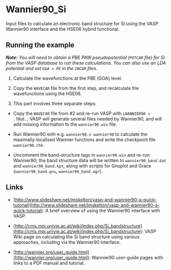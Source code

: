 Wannier90_Si
============

Input files to calculate an electronic band structure for Si using the VASP Wannier90 interface and the HSE06 hybrid functional.

Running the example
-------------------

<em>**Note:** You will need to obtain a PBE PAW pseudopotential (`POTCAR` file) for Si from the VASP database to run these calculations. You can also use an LDA potential and set `GGA = PE` in the `INCAR` files.</em>

1. Calculate the wavefunctions at the PBE (GGA) level.

2. Copy the `WAVECAR` file from the first step, and recalculate the wavefunctions using the HSE06.

3. This part involves three separate steps:

  * Copy the `WAVECAR` file from #2 and re-run VASP with `LWANNIER90 = .TRUE.`; VASP will generate several files needed by Wannier90, and will add missing information to the `wannier90.win` file.

  * Run Wannier90 with e.g. `wannier90.x wannier90` to calculate the maximally-localised Wannier functions and write the checkpoint file `wannier90.chk`.
  
  * Uncomment the band-structure tags in `wannier90.win` and re-run Wannier90; the band structure data will be written to `wannier90_band.dat` and `wannier90_band.kpt`, along with scripts for Gnuplot and Grace (`wannier90_band.gnu`, `wannier90_band.agr`).

Links
-----

- [http://www.slideshare.net/jmskelton/vasp-and-wannier90-a-quick-tutorial](http://www.slideshare.net/jmskelton/vasp-and-wannier90-a-quick-tutorial): A brief overview of using the Wannier90 interface with VASP.

- [http://cms.mpi.univie.ac.at/wiki/index.php/Si_bandstructure](http://cms.mpi.univie.ac.at/wiki/index.php/Si_bandstructure): VASP Wiki page on calculating the Si band structure using various approaches, including via the Wannier90 interface.

- [http://wannier.org/user_guide.html](http://wannier.org/user_guide.html): Wannier90 user-guide pages with links to a PDF manual and tutorial.
